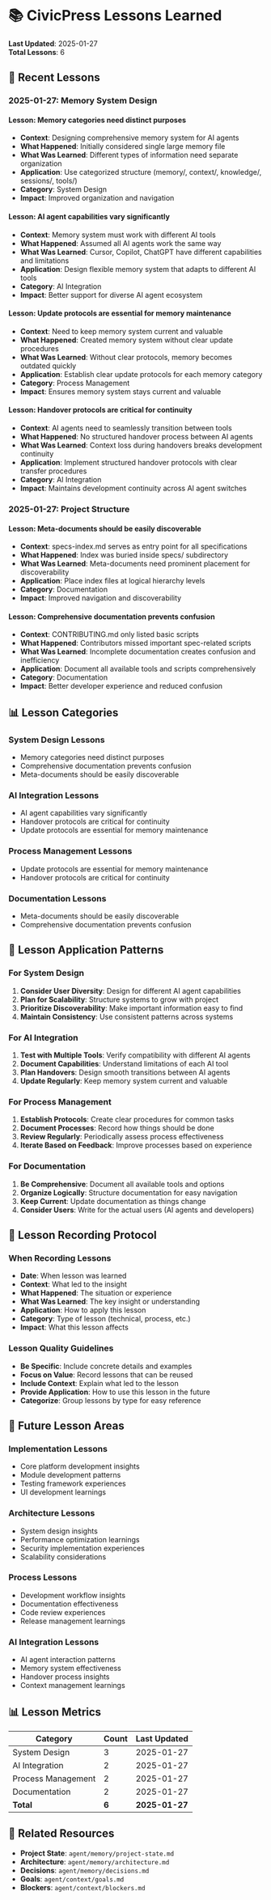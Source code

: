 # 📚 CivicPress Lessons Learned

**Last Updated**: 2025-01-27  
**Total Lessons**: 6

## 🎯 **Recent Lessons**

### **2025-01-27: Memory System Design**

#### **Lesson**: Memory categories need distinct purposes

- **Context**: Designing comprehensive memory system for AI agents
- **What Happened**: Initially considered single large memory file
- **What Was Learned**: Different types of information need separate
  organization
- **Application**: Use categorized structure (memory/, context/, knowledge/,
  sessions/, tools/)
- **Category**: System Design
- **Impact**: Improved organization and navigation

#### **Lesson**: AI agent capabilities vary significantly

- **Context**: Memory system must work with different AI tools
- **What Happened**: Assumed all AI agents work the same way
- **What Was Learned**: Cursor, Copilot, ChatGPT have different capabilities and
  limitations
- **Application**: Design flexible memory system that adapts to different AI
  tools
- **Category**: AI Integration
- **Impact**: Better support for diverse AI agent ecosystem

#### **Lesson**: Update protocols are essential for memory maintenance

- **Context**: Need to keep memory system current and valuable
- **What Happened**: Created memory system without clear update procedures
- **What Was Learned**: Without clear protocols, memory becomes outdated quickly
- **Application**: Establish clear update protocols for each memory category
- **Category**: Process Management
- **Impact**: Ensures memory system stays current and valuable

#### **Lesson**: Handover protocols are critical for continuity

- **Context**: AI agents need to seamlessly transition between tools
- **What Happened**: No structured handover process between AI agents
- **What Was Learned**: Context loss during handovers breaks development
  continuity
- **Application**: Implement structured handover protocols with clear transfer
  procedures
- **Category**: AI Integration
- **Impact**: Maintains development continuity across AI agent switches

### **2025-01-27: Project Structure**

#### **Lesson**: Meta-documents should be easily discoverable

- **Context**: specs-index.md serves as entry point for all specifications
- **What Happened**: Index was buried inside specs/ subdirectory
- **What Was Learned**: Meta-documents need prominent placement for
  discoverability
- **Application**: Place index files at logical hierarchy levels
- **Category**: Documentation
- **Impact**: Improved navigation and discoverability

#### **Lesson**: Comprehensive documentation prevents confusion

- **Context**: CONTRIBUTING.md only listed basic scripts
- **What Happened**: Contributors missed important spec-related scripts
- **What Was Learned**: Incomplete documentation creates confusion and
  inefficiency
- **Application**: Document all available tools and scripts comprehensively
- **Category**: Documentation
- **Impact**: Better developer experience and reduced confusion

## 📊 **Lesson Categories**

### **System Design Lessons**

- Memory categories need distinct purposes
- Comprehensive documentation prevents confusion
- Meta-documents should be easily discoverable

### **AI Integration Lessons**

- AI agent capabilities vary significantly
- Handover protocols are critical for continuity
- Update protocols are essential for memory maintenance

### **Process Management Lessons**

- Update protocols are essential for memory maintenance
- Handover protocols are critical for continuity

### **Documentation Lessons**

- Meta-documents should be easily discoverable
- Comprehensive documentation prevents confusion

## 🔄 **Lesson Application Patterns**

### **For System Design**

1. **Consider User Diversity**: Design for different AI agent capabilities
2. **Plan for Scalability**: Structure systems to grow with project
3. **Prioritize Discoverability**: Make important information easy to find
4. **Maintain Consistency**: Use consistent patterns across systems

### **For AI Integration**

1. **Test with Multiple Tools**: Verify compatibility with different AI agents
2. **Document Capabilities**: Understand limitations of each AI tool
3. **Plan Handovers**: Design smooth transitions between AI agents
4. **Update Regularly**: Keep memory system current and valuable

### **For Process Management**

1. **Establish Protocols**: Create clear procedures for common tasks
2. **Document Processes**: Record how things should be done
3. **Review Regularly**: Periodically assess process effectiveness
4. **Iterate Based on Feedback**: Improve processes based on experience

### **For Documentation**

1. **Be Comprehensive**: Document all available tools and options
2. **Organize Logically**: Structure documentation for easy navigation
3. **Keep Current**: Update documentation as things change
4. **Consider Users**: Write for the actual users (AI agents and developers)

## 📝 **Lesson Recording Protocol**

### **When Recording Lessons**

- **Date**: When lesson was learned
- **Context**: What led to the insight
- **What Happened**: The situation or experience
- **What Was Learned**: The key insight or understanding
- **Application**: How to apply this lesson
- **Category**: Type of lesson (technical, process, etc.)
- **Impact**: What this lesson affects

### **Lesson Quality Guidelines**

- **Be Specific**: Include concrete details and examples
- **Focus on Value**: Record lessons that can be reused
- **Include Context**: Explain what led to the lesson
- **Provide Application**: How to use this lesson in the future
- **Categorize**: Group lessons by type for easy reference

## 🎯 **Future Lesson Areas**

### **Implementation Lessons**

- Core platform development insights
- Module development patterns
- Testing framework experiences
- UI development learnings

### **Architecture Lessons**

- System design insights
- Performance optimization learnings
- Security implementation experiences
- Scalability considerations

### **Process Lessons**

- Development workflow insights
- Documentation effectiveness
- Code review experiences
- Release management learnings

### **AI Integration Lessons**

- AI agent interaction patterns
- Memory system effectiveness
- Handover process insights
- Context management learnings

## 📊 **Lesson Metrics**

| Category           | Count | Last Updated   |
| ------------------ | ----- | -------------- |
| System Design      | 3     | 2025-01-27     |
| AI Integration     | 2     | 2025-01-27     |
| Process Management | 2     | 2025-01-27     |
| Documentation      | 2     | 2025-01-27     |
| **Total**          | **6** | **2025-01-27** |

## 🔗 **Related Resources**

- **Project State**: `agent/memory/project-state.md`
- **Architecture**: `agent/memory/architecture.md`
- **Decisions**: `agent/memory/decisions.md`
- **Goals**: `agent/context/goals.md`
- **Blockers**: `agent/context/blockers.md`
